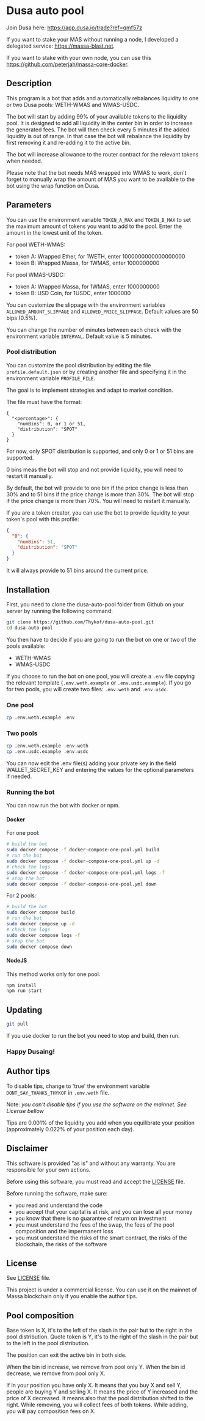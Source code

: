 # Dusa auto pool

Join Dusa here: <https://app.dusa.io/trade?ref=qmf57z>

If you want to stake your MAS without running a node, I developed a delegated service: <https://massa-blast.net>.

If you want to stake with your own node, you can use this <https://github.com/peterjah/massa-core-docker>.

## Description

This program is a bot that adds and automatically rebalances liquidity to one or two Dusa pools: WETH-WMAS and WMAS-USDC.

The bot will start by adding 99% of your available tokens to the liquidity pool. It is designed to add all liquidity in
the center bin in order to increase the generated fees. The bot will then check every 5 minutes if the added liquidity
is out of range. In that case the bot will rebalance the liquidity by first removing it and re-adding it to the active
bin.

The bot will increase allowance to the router contract for the relevant tokens when needed.

Please note that the bot needs MAS wrapped into WMAS to work, don't forget to manually wrap the amount of MAS you want
to be available to the bot using the wrap function on Dusa.

## Parameters

You can use the environment variable `TOKEN_A_MAX` and `TOKEN_B_MAX` to set the maximum amount of tokens you want to add to the pool. Enter the amount in the lowest unit of the token.

For pool WETH-WMAS:

- token A: Wrapped Ether, for 1WETH, enter 1000000000000000000
- token B: Wrapped Massa, for 1WMAS, enter 1000000000

For pool WMAS-USDC:

- token A: Wrapped Massa, for 1WMAS, enter 1000000000
- token B: USD Coin, for 1USDC, enter 1000000

You can customize the slippage with the environment variables `ALLOWED_AMOUNT_SLIPPAGE` and `ALLOWED_PRICE_SLIPPAGE`.
Default values are 50 bips (0.5%).

You can change the number of minutes between each check with the environment variable `INTERVAL`. Default value is 5 minutes.

### Pool distribution

You can customize the pool distribution by editing the file `profile.default.json` or by creating another file and
specifying it in the environment variable `PROFILE_FILE`.

The goal is to implement strategies and adapt to market condition.

The file must have the format:

```text
{
  "<percentage>": {
    "numBins": 0, or 1 or 51,
    "distribution": "SPOT"
  }
}
```

For now, only SPOT distribution is supported, and only 0 or 1 or 51 bins are supported.

0 bins meas the bot will stop and not provide liquidity, you will need to restart it manually.

By default, the bot will provide to one bin if the price change is less than 30% and to 51 bins if the price change is more than 30%. The bot will stop if the price change is more than 70%. You will need to restart it manually. 

If you are a token creator, you can use the bot to provide liquidity to your token's pool with this profile:

```json
{
  "0": {
    "numBins": 51,
    "distribution": "SPOT"
  }
}
```

It will always provide to 51 bins around the current price.

## Installation

First, you need to clone the dusa-auto-pool folder from Github on your server by running the following command:

```bash
git clone https://github.com/Thykof/dusa-auto-pool.git
cd dusa-auto-pool
```

You then have to decide if you are going to run the bot on one or two of the pools available:

- WETH-WMAS
- WMAS-USDC

If you choose to run the bot on one pool, you will create a `.env` file copying the relevant template
(`.env.weth.example` or `.env.usdc.example`). If you go for two pools, you will create two files: `.env.weth` and
`.env.usdc`.

### One pool

```bash
cp .env.weth.example .env
```

### Two pools

```bash
cp .env.weth.example .env.weth
cp .env.usdc.example .env.usdc
```

You can now edit the .env file(s) adding your private key in the field WALLET_SECRET_KEY and entering the values for the
optional parameters if needed.

### Running the bot

You can now run the bot with docker or npm.

#### Docker

For one pool:

```bash
# build the bot
sudo docker compose -f docker-compose-one-pool.yml build
# run the bot
sudo docker compose -f docker-compose-one-pool.yml up -d
# check the logs
sudo docker compose -f docker-compose-one-pool.yml logs -f
# stop the bot
sudo docker compose -f docker-compose-one-pool.yml down
```

For 2 pools:

```bash
# build the bot
sudo docker compose build
# run the bot
sudo docker compose up -d
# check the logs
sudo docker compose logs -f
# stop the bot
sudo docker compose down
```

#### NodeJS

This method works only for one pool.

```bash
npm install
npm run start
```

## Updating

```bash
git pull
```

If you use docker to run the bot you need to stop and build, then run.

### **Happy Dusaing!**

## Author tips

To disable tips, change to 'true' the environment variable `DONT_SAY_THANKS_THYKOF` in `.env.weth` file.

Note: *you can't disable tips if you use the software on the mainnet. See License bellow*

Tips are 0.001% of the liquidity you add when you equilibrate your position (approximately 0.022% of your position each day).

## Disclaimer

This software is provided "as is" and without any warranty. You are responsible for your own actions.

Before using this software, you must read and accept the [LICENSE](LICENSE) file.

Before running the software, make sure:

- you read and understand the code
- you accept that your capital is at risk, and you can lose all your money
- you know that there is no guarantee of return on investment
- you must understand the fees of the swap, the fees of the pool composition and the impermanent loss
- you must understand the risks of the smart contract, the risks of the blockchain, the risks of the software

## License

See [LICENSE](LICENSE) file.

This project is under a commercial license. You can use it on the mainnet of Massa blockchain
only if you enable the author tips.

## Pool composition

Base token is X, it's to the left of the slash in the pair but to the right in the pool distribution.
Quote token is Y, it's to the right of the slash in the pair but to the left in the pool distribution.

The position can exit the active bin in both side.

When the bin id increase, we remove from pool only Y.
When the bin id decrease, we remove from pool only X.

If in your position you have only X.
It means that you buy X and sell Y, people are buying Y and selling X.
It means the price of Y increased and the price of X decreased.
It means also that the pool distribution shifted to the right.
While removing, you will collect fees of both tokens.
While adding, you will pay composition fees on X.
